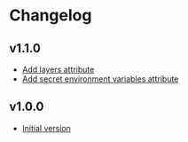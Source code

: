 # Changelog

## v1.1.0
- [Add layers attribute](https://github.com/babbel/terraform-aws-lambda-with-inline-code/pull/7)
- [Add secret environment variables attribute](https://github.com/babbel/terraform-aws-lambda-with-inline-code/pull/8)


## v1.0.0

- [Initial version](https://github.com/babbel/terraform-aws-lambda-with-inline-code/pull/1)

